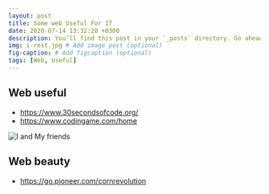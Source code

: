 ```yaml
---
layout: post
title: Some web Useful For IT
date: 2020-07-14 13:32:20 +0300
description: You’ll find this post in your `_posts` directory. Go ahead and edit it and re-build the site to see your changes. # Add post description (optional)
img: i-rest.jpg # Add image post (optional)
fig-caption: # Add figcaption (optional)
tags: [Web, Useful]
---
```


## Web useful

* https://www.30secondsofcode.org/
* https://www.codingame.com/home

![I and My friends]({{site.baseurl}}/assets/img/we-in-rest.jpg)

## Web beauty

* https://go.pioneer.com/cornrevolution
